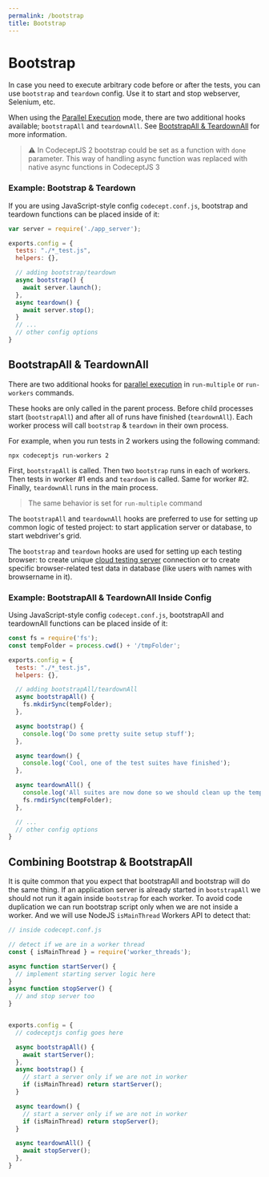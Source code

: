 ```yaml
---
permalink: /bootstrap
title: Bootstrap
---
```


# Bootstrap

In case you need to execute arbitrary code before or after the tests,
you can use `bootstrap` and `teardown` config. Use it to start and stop webserver, Selenium, etc.

When using the [Parallel Execution](/parallel) mode, there are two additional hooks available; `bootstrapAll` and `teardownAll`. See [BootstrapAll & TeardownAll](#bootstrapall-teardownall) for more information.


> ⚠ In CodeceptJS 2 bootstrap could be set as a function with `done` parameter. This way of handling async function was replaced with native async functions in CodeceptJS 3

### Example: Bootstrap & Teardown

If you are using JavaScript-style config `codecept.conf.js`, bootstrap and teardown functions can be placed inside of it:

```js
var server = require('./app_server');

exports.config = {
  tests: "./*_test.js",
  helpers: {},

  // adding bootstrap/teardown
  async bootstrap() {
    await server.launch();
  },
  async teardown() {
    await server.stop();
  }
  // ...
  // other config options
}

```

## BootstrapAll & TeardownAll

There are two additional hooks for [parallel execution](/parallel) in `run-multiple` or `run-workers` commands.

These hooks are only called in the parent process. Before child processes start (`bootstrapAll`) and after all of runs have finished (`teardownAll`). Each worker process will call `bootstrap` & `teardown` in their own process.

For example, when you run tests in 2 workers using the following command:

```
npx codeceptjs run-workers 2
```

First, `bootstrapAll` is called. Then two `bootstrap` runs in each of workers. Then tests in worker #1 ends and `teardown` is called. Same for worker #2. Finally, `teardownAll` runs in the main process.

> The same behavior is set for `run-multiple` command

The `bootstrapAll` and `teardownAll` hooks are preferred to use for setting up common logic of tested project: to start application server or database, to start webdriver's grid.

The `bootstrap` and `teardown` hooks are used for setting up each testing browser: to create unique [cloud testing server](/helpers/WebDriver#cloud-providers) connection or to create specific browser-related test data in database (like users with names with browsername in it).

### Example: BootstrapAll & TeardownAll Inside Config

Using JavaScript-style config `codecept.conf.js`, bootstrapAll and teardownAll functions can be placed inside of it:


```js
const fs = require('fs');
const tempFolder = process.cwd() + '/tmpFolder';

exports.config = {
  tests: "./*_test.js",
  helpers: {},

  // adding bootstrapAll/teardownAll
  async bootstrapAll() {
    fs.mkdirSync(tempFolder);
  },

  async bootstrap() {
    console.log('Do some pretty suite setup stuff');
  },

  async teardown() {
    console.log('Cool, one of the test suites have finished');
  },

  async teardownAll() {
    console.log('All suites are now done so we should clean up the temp folder');
    fs.rmdirSync(tempFolder);
  },

  // ...
  // other config options
}
```

## Combining Bootstrap & BootstrapAll

It is quite common that you expect that bootstrapAll and bootstrap will do the same thing. If an application server is already started in `bootstrapAll` we should not run it again inside `bootstrap` for each worker. To avoid code duplication we can run bootstrap script only when we are not inside a worker. And we will use NodeJS `isMainThread` Workers API to detect that:

```js
// inside codecept.conf.js

// detect if we are in a worker thread
const { isMainThread } = require('worker_threads');

async function startServer() {
  // implement starting server logic here
}
async function stopServer() {
  // and stop server too
}


exports.config = {
  // codeceptjs config goes here

  async bootstrapAll() {
    await startServer();
  },
  async bootstrap() {
    // start a server only if we are not in worker
    if (isMainThread) return startServer();
  }

  async teardown() {
    // start a server only if we are not in worker
    if (isMainThread) return stopServer();
  }

  async teardownAll() {
    await stopServer();
  },
}

```